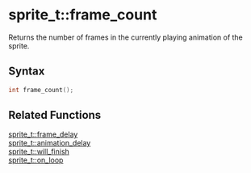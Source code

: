 # sprite_t::frame_count

Returns the number of frames in the currently playing animation of the sprite.

## Syntax

```cpp
int frame_count();
```

## Related Functions

[sprite_t::frame_delay](https://github.com/RandyGaul/cute_framework/blob/master/doc/graphics/sprite/frame_delay.md)  
[sprite_t::animation_delay](https://github.com/RandyGaul/cute_framework/blob/master/doc/graphics/sprite/animation_delay.md)  
[sprite_t::will_finish](https://github.com/RandyGaul/cute_framework/blob/master/doc/graphics/sprite/will_finish.md)  
[sprite_t::on_loop](https://github.com/RandyGaul/cute_framework/blob/master/doc/graphics/sprite/on_loop.md)  
